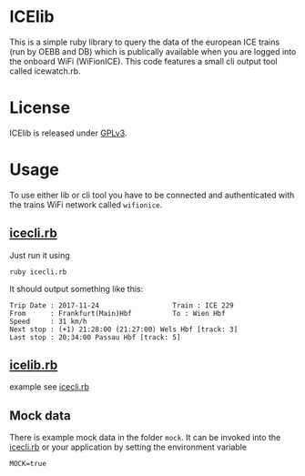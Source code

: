 # ICElib

This is a simple ruby library to query the data of the european ICE trains (run by OEBB and DB)
which is publically available when you are logged into the onboard WiFi (WiFionICE).
This code features a small cli output tool called icewatch.rb.

# License

ICElib is released under [GPLv3](LICENSE.md).

# Usage

To use either lib or cli tool you have to be connected and authenticated with the trains WiFi network called `wifionice`.

## [icecli.rb](icecli.rb)

Just run it using

```
ruby icecli.rb
```

It should output something like this:

```
Trip Date : 2017-11-24                  Train : ICE 229
From      : Frankfurt(Main)Hbf          To : Wien Hbf
Speed     : 31 km/h
Next stop : (+1) 21:28:00 (21:27:00) Wels Hbf [track: 3]
Last stop : 20:34:00 Passau Hbf [track: 5]
```

## [icelib.rb](icelib.rb)

example see [icecli.rb](icecli.rb)

## Mock data

There is example mock data in the folder `mock`. It can be invoked into the [icecli.rb](icecli.rb) or your application by setting the environment variable
```
MOCK=true
```
